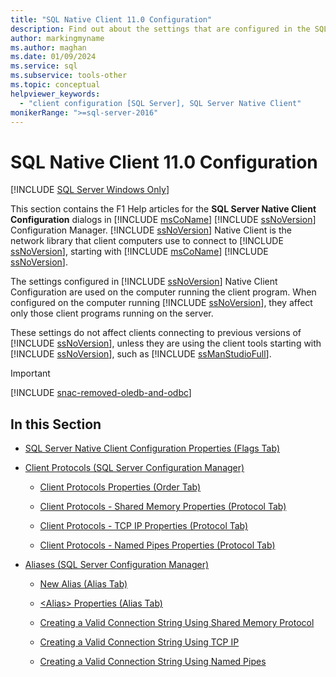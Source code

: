 ```yaml
---
title: "SQL Native Client 11.0 Configuration"
description: Find out about the settings that are configured in the SQL Server Native Client Configuration dialog boxes in Microsoft SQL Server Configuration Manager.
author: markingmyname
ms.author: maghan
ms.date: 01/09/2024
ms.service: sql
ms.subservice: tools-other
ms.topic: conceptual
helpviewer_keywords:
  - "client configuration [SQL Server], SQL Server Native Client"
monikerRange: ">=sql-server-2016"
---
```

# SQL Native Client 11.0 Configuration
[!INCLUDE [SQL Server Windows Only](../../includes/applies-to-version/sql-windows-only.md)]

This section contains the F1 Help articles for the **SQL Server Native Client Configuration** dialogs in [!INCLUDE [msCoName](../../includes/msconame-md.md)] [!INCLUDE [ssNoVersion](../../includes/ssnoversion-md.md)] Configuration Manager. [!INCLUDE [ssNoVersion](../../includes/ssnoversion-md.md)] Native Client is the network library that client computers use to connect to [!INCLUDE [ssNoVersion](../../includes/ssnoversion-md.md)], starting with [!INCLUDE [msCoName](../../includes/msconame-md.md)] [!INCLUDE [ssNoVersion](../../includes/ssnoversion-md.md)].  

The settings configured in [!INCLUDE [ssNoVersion](../../includes/ssnoversion-md.md)] Native Client Configuration are used on the computer running the client program. When configured on the computer running [!INCLUDE [ssNoVersion](../../includes/ssnoversion-md.md)], they affect only those client programs running on the server.  
  
These settings do not affect clients connecting to previous versions of [!INCLUDE [ssNoVersion](../../includes/ssnoversion-md.md)], unless they are using the client tools starting with [!INCLUDE [ssNoVersion](../../includes/ssnoversion-md.md)], such as [!INCLUDE [ssManStudioFull](../../includes/ssmanstudiofull-md.md)].  
  
> [!IMPORTANT]  
> [!INCLUDE [snac-removed-oledb-and-odbc](../../includes/snac-removed-oledb-and-odbc.md)]

## In this Section
  
-   [SQL Server Native Client Configuration Properties (Flags Tab)](../../tools/configuration-manager/sql-server-native-client-configuration-properties-flags-tab.md)  
  
-   [Client Protocols (SQL Server Configuration Manager)](../../tools/configuration-manager/client-protocols-sql-server-configuration-manager.md)  
  
    -   [Client Protocols Properties (Order Tab)](../../tools/configuration-manager/client-protocols-properties-order-tab.md)  
  
    -   [Client Protocols - Shared Memory Properties (Protocol Tab)](../../tools/configuration-manager/client-protocols-shared-memory-properties-protocol-tab.md)  
  
    -   [Client Protocols - TCP IP Properties (Protocol Tab)](../../tools/configuration-manager/client-protocols-tcp-ip-properties-protocol-tab.md)  
  
    -   [Client Protocols - Named Pipes Properties (Protocol Tab)](../../tools/configuration-manager/client-protocols-named-pipes-properties-protocol-tab.md)  
  
-   [Aliases (SQL Server Configuration Manager)](../../tools/configuration-manager/aliases-sql-server-configuration-manager.md)  
  
    -   [New Alias (Alias Tab)](../../tools/configuration-manager/new-alias-alias-tab.md)  
  
    -   [&#60;Alias&#62; Properties (Alias Tab)](../../tools/configuration-manager/alias-properties-alias-tab.md)  
  
    -   [Creating a Valid Connection String Using Shared Memory Protocol](../../tools/configuration-manager/creating-a-valid-connection-string-using-shared-memory-protocol.md)  
  
    -   [Creating a Valid Connection String Using TCP IP](../../tools/configuration-manager/creating-a-valid-connection-string-using-tcp-ip.md)  
  
    -   [Creating a Valid Connection String Using Named Pipes](/previous-versions/sql/sql-server-2016/ms189307(v=sql.130))  
  
